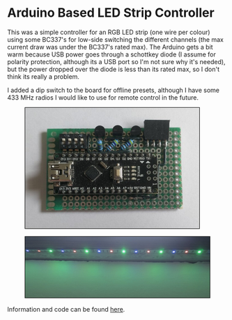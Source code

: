 # Arduino Based LED Strip Controller
This was a simple controller for an RGB LED strip (one wire per colour) using some BC337's for low-side switching the different channels (the max current draw was under the BC337's rated max). The Arduino gets a bit warm because USB power goes through a schottkey diode (I assume for polarity protection, although its a USB port so I'm not sure why it's needed), but the power dropped over the diode is less than its rated max, so I don't think its really a problem.

I added a dip switch to the board for offline presets, although I have some 433 MHz radios I would like to use for remote control in the future.

<figure>
<img loading="lazy" width="400" src="../Images/other-projects/led-strip-controller.jpg" alt="" style="border:1px solid black;"/>
<figcaption style="font-style: italic;">
</figcaption>
</figure>

<figure>
<img loading="lazy" width="500" src="../Images/other-projects/led-strip.jpg" alt="" style="border:1px solid black;"/>
<figcaption style="font-style: italic;">
</figcaption>
</figure>

Information and code can be found [here](https://github.com/0x416c6578/arduino-projects/tree/main/LED_Strip).